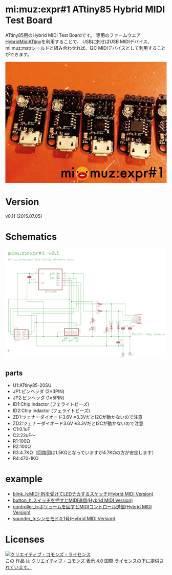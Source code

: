 # mi:muz:expr#1 ATtiny85 Hybrid MIDI Test Board 

ATtiny85用のHybrid MIDI Test Boardです。
専用のファームウエア[HybridMidiATtiny](https://github.com/tadfmac/mi-muz/tree/master/arduino/libraries/HybridMidiAttiny)を利用することで、
USBに刺せばUSB MIDIデバイス、mi:muz:mstrシールドと組み合わせれば、I2C MIDIデバイスとして利用することができます。

![mi:muz:expr#1](mimuz-expr1-image.png)

# Version

v0.11 (2015.07.05)

# Schematics

![mimuz-expr1-v01.png](mimuz-expr1-v01.png)

## parts

- U1:ATtiny85-20SU
- JP1:ピンヘッダ (2×3PIN)
- JP2:ピンヘッダ (1×5PIN)
- ID1:Chip Indactor (フェライトビーズ)
- ID2:Chip Indactor (フェライトビーズ)
- ZD1:ツェナーダイオード3.6V ※3.3VだとI2Cが動かないので注意
- ZD2:ツェナーダイオード3.6V ※3.3VだとI2Cが動かないので注意
- C1:0.1uF
- C2:22uF〜
- R1:100Ω
- R2:100Ω
- R3:4.7KΩ（回路図は1.5KΩとなっていますが4.7KΩの方が安定します）
- R4:470-1KΩ

# example

- [blink_h:MIDI-INを受けてLEDチカするスケッチ(Hybrid MIDI Version)](../../arduino/libraries/HybridMidiAttiny/examples/blink_h)
- [button_h:スイッチを押すとMIDI送信(Hybrid MIDI Version)](../../arduino/libraries/HybridMidiAttiny/examples/button_h)
- [controller_h:ボリュームを回すとMIDIコントロール送信(Hybrid MIDI Version)](../../arduino/libraries/HybridMidiAttiny/examples/controller_h)
- [sounder_h:シンセモドキ1号(Hybrid MIDI Version)](../../arduino/libraries/HybridMidiAttiny/examples/sounder_h)

# Licenses

<a rel="license" href="http://creativecommons.org/licenses/by/4.0/"><img alt="クリエイティブ・コモンズ・ライセンス" style="border-width:0" src="https://i.creativecommons.org/l/by/4.0/88x31.png" /></a><br />この 作品 は <a rel="license" href="http://creativecommons.org/licenses/by/4.0/">クリエイティブ・コモンズ 表示 4.0 国際 ライセンスの下に提供されています。</a>






